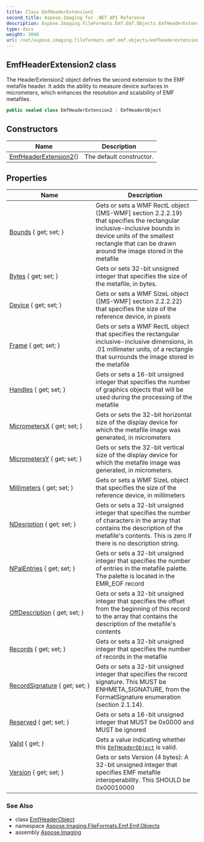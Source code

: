 ```yaml
---
title: Class EmfHeaderExtension2
second_title: Aspose.Imaging for .NET API Reference
description: Aspose.Imaging.FileFormats.Emf.Emf.Objects.EmfHeaderExtension2 class. The HeaderExtension2 object defines the second extension to the EMF metafile header. It adds the ability to measure device surfaces in micrometers which enhances the resolution and scalability of EMF metafiles
type: docs
weight: 3040
url: /net/aspose.imaging.fileformats.emf.emf.objects/emfheaderextension2/
---
```

## EmfHeaderExtension2 class

The HeaderExtension2 object defines the second extension to the EMF metafile header. It adds the ability to measure device surfaces in micrometers, which enhances the resolution and scalability of EMF metafiles.

```csharp
public sealed class EmfHeaderExtension2 : EmfHeaderObject
```

## Constructors

| Name | Description |
| --- | --- |
| [EmfHeaderExtension2](emfheaderextension2/)() | The default constructor. |

## Properties

| Name | Description |
| --- | --- |
| [Bounds](../../aspose.imaging.fileformats.emf.emf.objects/emfheaderobject/bounds/) { get; set; } | Gets or sets a WMF RectL object ([MS-WMF] section 2.2.2.19) that specifies the rectangular inclusive-inclusive bounds in device units of the smallest rectangle that can be drawn around the image stored in the metafile |
| [Bytes](../../aspose.imaging.fileformats.emf.emf.objects/emfheaderobject/bytes/) { get; set; } | Gets or sets 32-bit unsigned integer that specifies the size of the metafile, in bytes. |
| [Device](../../aspose.imaging.fileformats.emf.emf.objects/emfheaderobject/device/) { get; set; } | Gets or sets a WMF SizeL object ([MS-WMF] section 2.2.2.22) that specifies the size of the reference device, in pixels |
| [Frame](../../aspose.imaging.fileformats.emf.emf.objects/emfheaderobject/frame/) { get; set; } | Gets or sets a WMF RectL object that specifies the rectangular inclusive-inclusive dimensions, in .01 millimeter units, of a rectangle that surrounds the image stored in the metafile |
| [Handles](../../aspose.imaging.fileformats.emf.emf.objects/emfheaderobject/handles/) { get; set; } | Gets or sets a 16-bit unsigned integer that specifies the number of graphics objects that will be used during the processing of the metafile |
| [MicrometersX](../../aspose.imaging.fileformats.emf.emf.objects/emfheaderextension2/micrometersx/) { get; set; } | Gets or sets the 32-bit horizontal size of the display device for which the metafile image was generated, in micrometers |
| [MicrometersY](../../aspose.imaging.fileformats.emf.emf.objects/emfheaderextension2/micrometersy/) { get; set; } | Gets or sets the 32-bit vertical size of the display device for which the metafile image was generated, in micrometers. |
| [Millimeters](../../aspose.imaging.fileformats.emf.emf.objects/emfheaderobject/millimeters/) { get; set; } | Gets or sets a WMF SizeL object that specifies the size of the reference device, in millimeters |
| [NDesription](../../aspose.imaging.fileformats.emf.emf.objects/emfheaderobject/ndesription/) { get; set; } | Gets or sets a 32-bit unsigned integer that specifies the number of characters in the array that contains the description of the metafile's contents. This is zero if there is no description string. |
| [NPalEntries](../../aspose.imaging.fileformats.emf.emf.objects/emfheaderobject/npalentries/) { get; set; } | Gets or sets a 32-bit unsigned integer that specifies the number of entries in the metafile palette. The palette is located in the EMR_EOF record |
| [OffDescription](../../aspose.imaging.fileformats.emf.emf.objects/emfheaderobject/offdescription/) { get; set; } | Gets or sets a 32-bit unsigned integer that specifies the offset from the beginning of this record to the array that contains the description of the metafile's contents |
| [Records](../../aspose.imaging.fileformats.emf.emf.objects/emfheaderobject/records/) { get; set; } | Gets or sets a 32-bit unsigned integer that specifies the number of records in the metafile |
| [RecordSignature](../../aspose.imaging.fileformats.emf.emf.objects/emfheaderobject/recordsignature/) { get; set; } | Gets or sets a 32-bit unsigned integer that specifies the record signature. This MUST be ENHMETA_SIGNATURE, from the FormatSignature enumeration (section 2.1.14). |
| [Reserved](../../aspose.imaging.fileformats.emf.emf.objects/emfheaderobject/reserved/) { get; set; } | Gets or sets a 16-bit unsigned integer that MUST be 0x0000 and MUST be ignored |
| [Valid](../../aspose.imaging.fileformats.emf.emf.objects/emfheaderobject/valid/) { get; } | Gets a value indicating whether this [`EmfHeaderObject`](../emfheaderobject/) is valid. |
| [Version](../../aspose.imaging.fileformats.emf.emf.objects/emfheaderobject/version/) { get; set; } | Gets or sets Version (4 bytes): A 32-bit unsigned integer that specifies EMF metafile interoperability. This SHOULD be 0x00010000 |

### See Also

* class [EmfHeaderObject](../emfheaderobject/)
* namespace [Aspose.Imaging.FileFormats.Emf.Emf.Objects](../../aspose.imaging.fileformats.emf.emf.objects/)
* assembly [Aspose.Imaging](../../)



